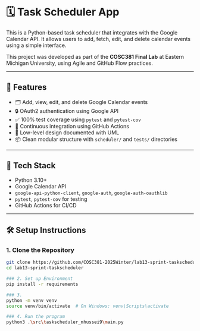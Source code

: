 # 🗓️ Task Scheduler App

This is a Python-based task scheduler that integrates with the Google Calendar API. It allows users to add, fetch, edit, and delete calendar events using a simple interface.

This project was developed as part of the **COSC381 Final Lab** at Eastern Michigan University, using Agile and GitHub Flow practices.

---

## 🚀 Features

- 🗂️ Add, view, edit, and delete Google Calendar events
- 🔒 OAuth2 authentication using Google API
- ✅ 100% test coverage using `pytest` and `pytest-cov`
- 🧪 Continuous integration using GitHub Actions
- 📐 Low-level design documented with UML
- 📦 Clean modular structure with `scheduler/` and `tests/` directories

---

## 🧰 Tech Stack

- Python 3.10+
- Google Calendar API
- `google-api-python-client`, `google-auth`, `google-auth-oauthlib`
- `pytest`, `pytest-cov` for testing
- GitHub Actions for CI/CD

---

## 🛠️ Setup Instructions

### 1. Clone the Repository

```bash
git clone https://github.com/COSC381-2025Winter/lab13-sprint-taskscheduler.git
cd lab13-sprint-taskscheduler 

### 2. Set up Environment
pip install -r requirements

### 3.
python -m venv venv
source venv/bin/activate  # On Windows: venv\Scripts\activate

### 4. Run the program
python3 .\src\taskscheduler_mhussei9\main.py         



